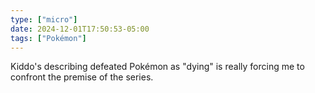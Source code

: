 ```yaml
---
type: ["micro"]
date: 2024-12-01T17:50:53-05:00
tags: ["Pokémon"]
---
```

Kiddo's describing defeated Pokémon as "dying" is really forcing me to confront the premise of the series.
